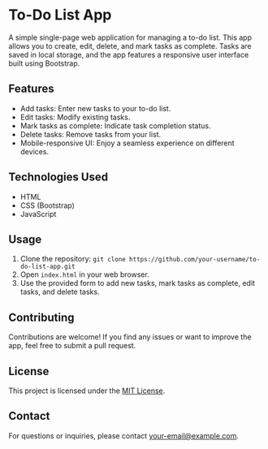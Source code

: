 # To-Do List App

A simple single-page web application for managing a to-do list. This app allows you to create, edit, delete, and mark tasks as complete. Tasks are saved in local storage, and the app features a responsive user interface built using Bootstrap.

## Features

- Add tasks: Enter new tasks to your to-do list.
- Edit tasks: Modify existing tasks.
- Mark tasks as complete: Indicate task completion status.
- Delete tasks: Remove tasks from your list.
- Mobile-responsive UI: Enjoy a seamless experience on different devices.

## Technologies Used

- HTML
- CSS (Bootstrap)
- JavaScript

## Usage

1. Clone the repository: `git clone https://github.com/your-username/to-do-list-app.git`
2. Open `index.html` in your web browser.
3. Use the provided form to add new tasks, mark tasks as complete, edit tasks, and delete tasks.

## Contributing

Contributions are welcome! If you find any issues or want to improve the app, feel free to submit a pull request.

## License

This project is licensed under the [MIT License](LICENSE).

## Contact

For questions or inquiries, please contact [your-email@example.com](mailto:your-email@example.com).

